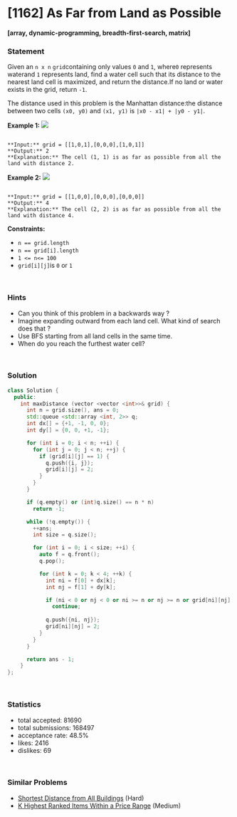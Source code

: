 # [1162] As Far from Land as Possible

**[array, dynamic-programming, breadth-first-search, matrix]**

### Statement

Given an `n x n` `grid`containing only values `0` and `1`, where`0` represents waterand `1` represents land, find a water cell such that its distance to the nearest land cell is maximized, and return the distance.If no land or water exists in the grid, return `-1`.

The distance used in this problem is the Manhattan distance:the distance between two cells `(x0, y0)` and `(x1, y1)` is `|x0 - x1| + |y0 - y1|`.


**Example 1:**
![](https://assets.leetcode.com/uploads/2019/05/03/1336_ex1.JPG)

```

**Input:** grid = [[1,0,1],[0,0,0],[1,0,1]]
**Output:** 2
**Explanation:** The cell (1, 1) is as far as possible from all the land with distance 2.

```

**Example 2:**
![](https://assets.leetcode.com/uploads/2019/05/03/1336_ex2.JPG)

```

**Input:** grid = [[1,0,0],[0,0,0],[0,0,0]]
**Output:** 4
**Explanation:** The cell (2, 2) is as far as possible from all the land with distance 4.

```

**Constraints:**
* `n == grid.length`
* `n == grid[i].length`
* `1 <= n<= 100`
* `grid[i][j]`is `0` or `1`


<br>

### Hints

- Can you think of this problem in a backwards way ?
- Imagine expanding outward from each land cell. What kind of search does that ?
- Use BFS starting from all land cells in the same time.
- When do you reach the furthest water cell?

<br>

### Solution

```cpp
class Solution {
  public:
    int maxDistance (vector <vector <int>>& grid) {
      int n = grid.size(), ans = 0;
      std::queue <std::array <int, 2>> q;
      int dx[] = {+1, -1, 0, 0};
      int dy[] = {0, 0, +1, -1};

      for (int i = 0; i < n; ++i) {
        for (int j = 0; j < n; ++j) {
          if (grid[i][j] == 1) {
            q.push({i, j});
            grid[i][j] = 2;
          }
        }
      }

      if (q.empty() or (int)q.size() == n * n)
        return -1;

      while (!q.empty()) {
        ++ans;
        int size = q.size();

        for (int i = 0; i < size; ++i) {
          auto f = q.front();
          q.pop();

          for (int k = 0; k < 4; ++k) {
            int ni = f[0] + dx[k];
            int nj = f[1] + dy[k];

            if (ni < 0 or nj < 0 or ni >= n or nj >= n or grid[ni][nj] != 0)
              continue;
            
            q.push({ni, nj});
            grid[ni][nj] = 2;
          }
        }
      }

      return ans - 1;
    }
};
```

<br>

### Statistics

- total accepted: 81690
- total submissions: 168497
- acceptance rate: 48.5%
- likes: 2416
- dislikes: 69

<br>

### Similar Problems

- [Shortest Distance from All Buildings](https://leetcode.com/problems/shortest-distance-from-all-buildings) (Hard)
- [K Highest Ranked Items Within a Price Range](https://leetcode.com/problems/k-highest-ranked-items-within-a-price-range) (Medium)
